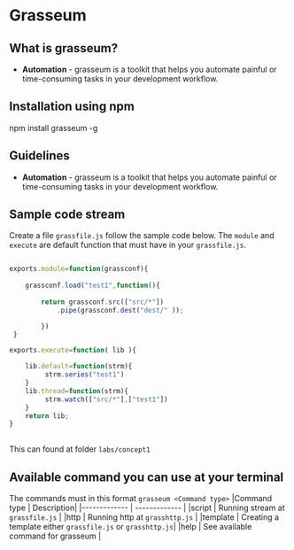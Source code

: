 # Grasseum

## What is grasseum?
- **Automation** - grasseum is a toolkit that helps you automate painful or time-consuming tasks in your development workflow.




## Installation using npm
npm install grasseum -g


## Guidelines
- **Automation** - grasseum is a toolkit that helps you automate painful or time-consuming tasks in your development workflow.

## Sample code stream 
Create a file `grassfile.js` follow the sample code below.
The `module` and `execute` are default function that must have in your `grassfile.js`.
```js

exports.module=function(grassconf){   
    
    grassconf.load("test1",function(){
            
        return grassconf.src(["src/*"])
            .pipe(grassconf.dest("dest/" )); 

        })   
 } 

exports.execute=function( lib ){   

    lib.default=function(strm){
         strm.series("test1") 
    }
    lib.thread=function(strm){
         strm.watch(["src/*"],["test1"])    
    }
    return lib;
}       
  
```
This can found at folder `labs/concept1` 

## Available command you can use at your terminal
The commands must in this format  `grasseum <Command type>` 
|Command type | Description|
|------------- | ------------- |
|script | Running stream at `grassfile.js`  |
|http | Running http at `grasshttp.js` |
|template | Creating a template either `grassfile.js` or `grasshttp.js`|
|help | See available command for grasseum |